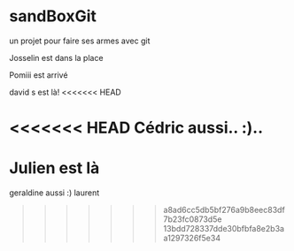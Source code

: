 ﻿# sandBoxGit
un projet pour faire ses armes avec git

Josselin est dans la place

Pomiii est arrivé


david s est là!
<<<<<<< HEAD

<<<<<<< HEAD
Cédric aussi.. :)..
=======
Julien est là
=======
geraldine aussi :)
 laurent
>>>>>>> a8ad6cc5db5bf276a9b8eec83df7b23fc0873d5e
>>>>>>> 13bdd728337dde30bfbfa8e2b3aa1297326f5e34
